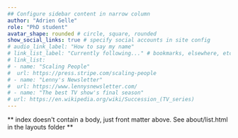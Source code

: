 ```yaml
---
## Configure sidebar content in narrow column
author: "Adrien Gelle"
role: "PhD student"
avatar_shape: rounded # circle, square, rounded
show_social_links: true # specify social accounts in site config
# audio_link_label: "How to say my name"
# link_list_label: "Currently following..." # bookmarks, elsewhere, etc.
# link_list:
# - name: "Scaling People"
#  url: https://press.stripe.com/scaling-people
# - name: "Lenny's Newsletter"
#  url: https://www.lennysnewsletter.com/
# - name: "The best TV show's final season"
# url: https://en.wikipedia.org/wiki/Succession_(TV_series)
---
```


** index doesn't contain a body, just front matter above.
See about/list.html in the layouts folder **
